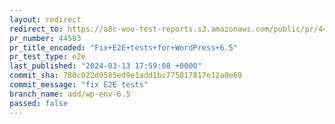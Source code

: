 ```yaml
---
layout: redirect
redirect_to: https://a8c-woo-test-reports.s3.amazonaws.com/public/pr/44593/e2e/index.html
pr_number: 44593
pr_title_encoded: "Fix+E2E+tests+for+WordPress+6.5"
pr_test_type: e2e
last_published: "2024-03-13 17:59:08 +0000"
commit_sha: 780c022d0585ed9e1add1bc775817817e12a0e69
commit_message: "fix E2E tests"
branch_name: add/wp-env-6.5
passed: false
---
```

